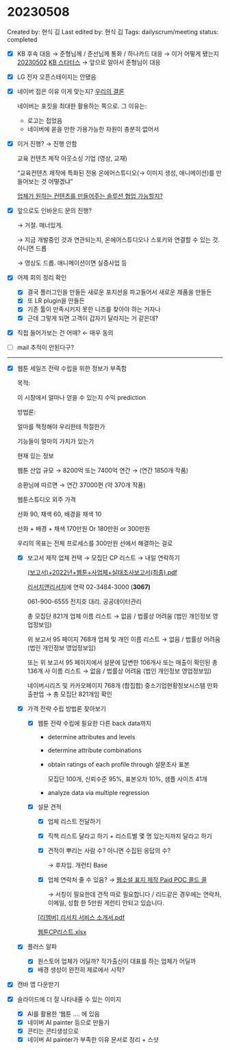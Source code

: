 # 20230508

Created by: 현식 김
Last edited by: 현식 김
Tags: dailyscrum/meeting
status: completed

- [x]  KB 후속 대응 → 준형님께 / 준선님께 통화 / 하나카드 대응  → 이거 어떻게 됐는지 [20230502](20230502%209c2edd8cff9244fd888e4ae136b2ccc2.md) [KB 스타터스](KB%20%E1%84%89%E1%85%B3%E1%84%90%E1%85%A1%E1%84%90%E1%85%A5%E1%84%89%E1%85%B3%2007473baa736b4a45aca3ba1198590137.md) → 앞으로 알아서 준형님이 대응
- [x]  LG 전자 오픈스테이지는 안됐음
- [x]  네이버 접은 이유 이게 맞는지? [우리의 결론](%E1%84%82%E1%85%A6%E1%84%8B%E1%85%B5%E1%84%87%E1%85%A5%20%E1%84%8F%E1%85%A5%E1%84%86%E1%85%A5%E1%84%89%E1%85%B3%E1%84%89%E1%85%A9%E1%86%AF%E1%84%85%E1%85%AE%E1%84%89%E1%85%A7%E1%86%AB%20%E1%84%86%E1%85%A1%E1%84%8F%E1%85%A6%E1%86%BA%204f4e6e7042e14dd98c907a5a3882633e.md)
    
    네이버는 포킷을 최대한 활용하는 쪽으로. 그 이유는:
    
    - 로고는 접었음
    - 네이버에 쏟을 만한 가용가능한 자원이 충분히 없어서
- [x]  이거 진행? → 진행 안함
    
    교육 컨텐츠 제작 아웃소싱 기업 (영상, 교재)
    
    “교육컨텐츠 제작에 특화된 전용 온에어스튜디오(→ 이미지 생성, 애니메이션)를 만들어보는 것 어떻겠냐”
    
    [업체가 원하는 컨텐츠를 만들어주는 솔루션 협업 가능할지?](%E1%84%8B%E1%85%B5%E1%86%AB%E1%84%87%E1%85%A1%E1%84%8B%E1%85%AE%E1%86%AB%E1%84%83%E1%85%B3%20%E1%84%8E%E1%85%A6%E1%84%8F%E1%85%B3%209aa034c15d39429793f798ebf52fa9a5.md) 
    
- [x]  앞으로도 인바운드 문의 진행?
    
    → 거절. 매너있게. 
    
    → 지금 개발중인 것과 연관되는지, 온에어스튜디오나 스포키와 연결할 수 있는 것. 아니면 드롭
    
    → 영상도 드롭. 애니메이션이면 실증사업 등
    
- [x]  어제 회의 정리 확인
    - [x]  결국 플러그인을 만들든 새로운 포지션을 파고들어서 새로운 제품을 만들든
    - [x]  또 LR plugin을 만들든
    - [x]  기존 툴이 만족시키지 못한 니즈를 찾아야 하는 거자나
    - [x]  근데 그렇게 되면 고객이 갑자기 달라지는 거 같은데?
- [x]  직접 들어가보는 건 어때? ← 매우 동의

- [ ]  mail 추적이 안된다구?

---

- [x]  웹툰 세일즈 전략 수립을 위한 정보가 부족함
    
    목적:
    
    이 시장에서 얼마나 얻을 수 있는지 수익 prediction
    
    방법론:
    
    얼마를 책정해야 우리한테 적절한가
    
    기능들이 얼마의 가치가 있는가
    
    현재 있는 정보 
    
    웹툰 산업 규모 → 8200억 또는 7400억 연간 → (연간 1850개 작품)
    
    승환님에 따르면 → 연간 37000편 (약 370개 작품)
    
    웹툰스튜디오 외주 가격
    
    선화 90, 채색 60, 배경을 채색 10
    
    선화 + 배경 + 채색 170만원 Or 180만원 or 300만원
    
    우리의 목표는 전체 프로세스를 300만원 선에서 해결하는 걸로
    
    - [x]  보고서 제작 업체 컨택 → 모집단 CP 리스트 → 내일 연락하기
        
        
        [(보고서)+2022년+웹툰+사업체+실태조사보고서(최종).pdf](20230510%201c2b1a4c35c24d9ca271c0ebdd55df1a/(%25E1%2584%2587%25E1%2585%25A9%25E1%2584%2580%25E1%2585%25A9%25E1%2584%2589%25E1%2585%25A5)2022%25E1%2584%2582%25E1%2585%25A7%25E1%2586%25AB%25E1%2584%258B%25E1%2585%25B0%25E1%2586%25B8%25E1%2584%2590%25E1%2585%25AE%25E1%2586%25AB%25E1%2584%2589%25E1%2585%25A1%25E1%2584%258B%25E1%2585%25A5%25E1%2586%25B8%25E1%2584%258E%25E1%2585%25A6%25E1%2584%2589%25E1%2585%25B5%25E1%2586%25AF%25E1%2584%2590%25E1%2585%25A2%25E1%2584%258C%25E1%2585%25A9%25E1%2584%2589%25E1%2585%25A1%25E1%2584%2587%25E1%2585%25A9%25E1%2584%2580%25E1%2585%25A9%25E1%2584%2589%25E1%2585%25A5(%25E1%2584%258E%25E1%2585%25AC%25E1%2584%258C%25E1%2585%25A9%25E1%2586%25BC).pdf)
        
        [리서치앤리서치](http://w3.randr.co.kr)에 연락 02-3484-3000 (**3067)**
        
        061-900-6555 전지호 대리. 공공데이터관리
        
        총 모집단 821개 업체 이름 리스트 → 없음 / 법률상 어려움 (법인 개인정보 영업정보임) 
        
        위 보고서 95 페이지 768개 업체 및 개인 이름 리스트 → 없음 / 법률상 어려움 (법인 개인정보 영업정보임)
        
        또는 위 보고서 95 페이지에서 설문에 답변한 106개사 또는 매출이 확인된 총 136개 사 이름 리스트 → 없음 / 법률상 어려움 (법인 개인정보 영업정보임)
        
        네이버시리즈 및 카카오페이지 768개 (합집합) 중소기업현황정보시스템 만화출판업 → 총 모집단 821개임 확인
        
    - [x]  가격 전략 수립 방법론 찾아보기
        - [x]  웹툰 전략 수립에 필요한 다른 back data까지
            - determine attributes and levels
            - determine attribute combinations
            - obtain ratings of each profile through 설문조사 표본
                
                모집단 100개, 신뢰수준 95%, 표본오차 10%, 샘플 사이즈 41개
                
            - analyze data via multiple regression
        - [x]  설문 견적
            - [x]  업체 리스트 전달하기
            - [x]  직책 리스트 달라고 하기 + 리스트별 몇 명 있는지까지 달라고 하기
            - [x]  견적이 뿌리는 사람 수? 아니면 수집된 응답의 수?
                
                → 후자임. 개런티 Base 
                
            - [x]  업체 연락처 줄 수 있음? → [웹소설 표지 제작 Paid POC 콜드 콜](%5B%E1%84%8F%E1%85%A9%E1%86%AF%E1%84%83%E1%85%B3%E1%84%86%E1%85%A6%E1%84%8B%E1%85%B5%E1%86%AF%5D%5BPaid%20POC%5D%E1%84%8B%E1%85%B0%E1%86%B8%E1%84%89%E1%85%A9%E1%84%89%E1%85%A5%E1%86%AF%20%E1%84%91%E1%85%AD%E1%84%8C%E1%85%B5%E1%84%85%E1%85%B3%E1%86%AF%20%E1%84%8B%E1%85%B1%E1%84%92%E1%85%A1%E1%86%AB%20%E1%84%89%E1%85%A2%E1%86%BC%E1%84%89%E1%85%A5%20ccb8844d283247d0a840bbd8bfd14261.md)
                
                → 서칭이 필요한데 견적 따로 필요합니다 / 리드같은 경우에는 연락처, 이메일, 성함 한 5만원 게런티 안되고 있습니다. 
                
            
            [[리멤버] 리서치 서비스 소개서.pdf](20230510%201c2b1a4c35c24d9ca271c0ebdd55df1a/%25E1%2584%2585%25E1%2585%25B5%25E1%2584%2586%25E1%2585%25A6%25E1%2586%25B7%25E1%2584%2587%25E1%2585%25A5_%25E1%2584%2585%25E1%2585%25B5%25E1%2584%2589%25E1%2585%25A5%25E1%2584%258E%25E1%2585%25B5_%25E1%2584%2589%25E1%2585%25A5%25E1%2584%2587%25E1%2585%25B5%25E1%2584%2589%25E1%2585%25B3_%25E1%2584%2589%25E1%2585%25A9%25E1%2584%2580%25E1%2585%25A2%25E1%2584%2589%25E1%2585%25A5.pdf)
            
            [웹툰CP리스트.xlsx](20230510%201c2b1a4c35c24d9ca271c0ebdd55df1a/%25E1%2584%258B%25E1%2585%25B0%25E1%2586%25B8%25E1%2584%2590%25E1%2585%25AE%25E1%2586%25ABCP%25E1%2584%2585%25E1%2585%25B5%25E1%2584%2589%25E1%2585%25B3%25E1%2584%2590%25E1%2585%25B3.xlsx)
            
    - [x]  플러스 알파
        - [x]  원스토어 업체가 어딜까? 작가출신이 대표를 하는 업체가 어딜까
        - [x]  배경 생성이 완전히 제로에서 시작?
- [x]  캔바 앱 다운받기

- [x]  슬라이드에 더 잘 나타내줄 수 있는 이미지
    - [x]  AI를 활용한 ‘웹툰 …. 에 있음
    - [x]  네이버 AI painter 등으로 만들기
    - [x]  콘티는 콘티생성으로
    - [x]  네이버 AI painter가 부족한 이유 문서로 정리 + 스샷